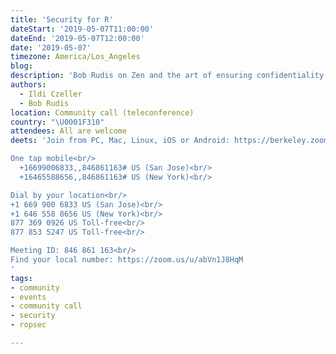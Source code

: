 ```yaml
---
title: 'Security for R'
dateStart: '2019-05-07T11:00:00'
dateEnd: '2019-05-07T12:00:00'
date: '2019-05-07'
timezone: America/Los_Angeles
blog:
description: 'Bob Rudis on Zen and the art of ensuring confidentiality & integrity in analytics workflows; Ildi Czeller on Authorization vs authentication explained through signing commits: why you should do it and how `ropsec` helps you do it the right way.'
authors:
  - Ildi Czeller
  - Bob Rudis
location: Community call (teleconference)
country: "\U0001F310"
attendees: All are welcome
deets: 'Join from PC, Mac, Linux, iOS or Android: https://berkeley.zoom.us/j/846861163 (link only active during scheduled time; requires app installation first time)<br/>

One tap mobile<br/>  
  +16699006833,,846861163# US (San Jose)<br/>  
  +16465588656,,846861163# US (New York)<br/>  

Dial by your location<br/>
+1 669 900 6833 US (San Jose)<br/>
+1 646 558 8656 US (New York)<br/>
877 369 0926 US Toll-free<br/>
877 853 5247 US Toll-free<br/>

Meeting ID: 846 861 163<br/>
Find your local number: https://zoom.us/u/abVn1J8HqM
'
tags:
- community
- events
- community call
- security
- ropsec

---
```

